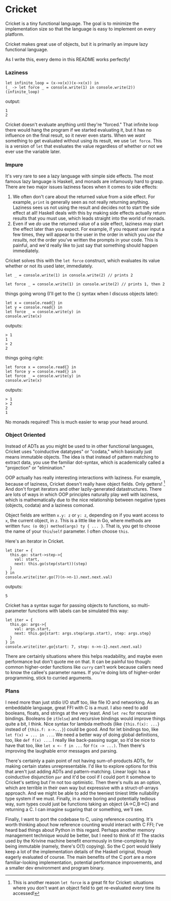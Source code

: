 # Cricket

Cricket is a tiny functional language.
The goal is to minimize the implementation size so that the language is easy to implement on every platform.

Cricket makes great use of objects, but it is primarily an impure lazy functional language.

As I write this, every demo in this README works perfectly!

### Laziness

```
let infinite_loop = (x->x(x))(x->x(x)) in
(_ -> let force _ = console.write(1) in console.write(2))(infinite_loop)
```
output:
```
1
2
```
Cricket doesn't evaluate anything until they're "forced."
That infinite loop there would hang the program if we started evaluating it,
but it has no influence on the final result, so it never even starts.
When we *want* something to get evaluated without using its result, we use `let force`.
This is a version of `let` that evaluates the value 
regardless of whether or not we ever use the variable later.

### Impure

It's very rare to see a lazy language with simple side effects.
The most famous lazy language is Haskell, and monads are infamously hard to grasp.
There are two major issues laziness faces when it comes to side effects:

1. We often don't care about the returned value from a side effect.
  For example, `print` is generally seen as not really returning anything.
  Laziness sees us not using the result and decides not to start the side effect at all!
  Haskell deals with this by making side effects actually return results that you must use,
  which leads straight into the world of monads.
2. Even if we *do* use the returned value of a side effect,
  laziness may start the effect later than you expect.
  For example, if you request user input a few times,
  they will appear to the user in the order in which you *use the results,*
  not the order you've written the prompts in your code.
  This is painful, and we'd really like to just say that something should happen immediately.

Cricket solves this with the `let force` construct, which evaluates its value whether or not its used later, immediately.
```
let _ = console.write(1) in console.write(2) // prints 2
```
```
let force _ = console.write(1) in console.write(2) // prints 1, then 2
```
things going wrong (I'll get to the `{}` syntax when I discuss objects later):
```
let x = console.read{} in
let y = console.read{} in
let force _ = console.write(y) in
console.write(x)
```
outputs:
```
> 1
1
> 2
2
```
things going right:
```
let force x = console.read{} in
let force y = console.read{} in
let force _ = console.write(y) in
console.write(x)
```
outputs:
```
> 1
> 2
2
1
```

No monads required! This is much easier to wrap your head around.

### Object Oriented

Instead of ADTs as you might be used to in other functional languages,
Cricket uses "coinductive datatypes" or "codata," which basically just means immutable objects.
The idea is that instead of pattern matching to extract data,
you use the familiar dot-syntax, which is academically called a "projection" or "elimination."

OOP actually has really interesting interactions with laziness.
For example, because of laziness, Cricket doesn't really have object fields. Only getters! [^1]
And don't forget iterators and other lazily-generated datastructures.
There are lots of ways in which OOP principles naturally play well with laziness,
which is mathematically due to the nice relationship between negative types (objects, codata) and a laziness comonad.

[^1]: This is another reason `let force` is a great fit for Cricket: situations where you don't want an object field to get re-evaluated every time its accessed!

Object fields are written `x.y: z` or `y: z`, depending on if you want access to `x`, the current object, in `z`.
This is a little like in Go, where methods are written `func (o Obj) method(args) ty { ... }`.
That is, you get to choose the name of your `this`/`self` parameter. I often choose `this`.

Here's an iterator in Cricket. 
```
let iter = {
  this.go: start->step->{
    val: start,
    next: this.go(step(start))(step)
  }
} in
console.write(iter.go(7)(n->n-1).next.next.val)
```
outputs:
```
5
```

Cricket has a syntax sugar for passing objects to functions, so multi-parameter functions with labels can be simulated this way:
```
let iter = {
  this.go: args->{
    val: args.start, 
    next: this.go{start: args.step(args.start), step: args.step}
  }
} in 
console.write(iter.go{start: 7, step: n->n-1}.next.next.val)
```
There are certainly situations where this helps readability, and maybe even performance but don't quote me on that.
It can be painful too though:
common higher-order functions like `curry` can't work because callers need to know the callee's parameter names.
If you're doing lots of higher-order programming, stick to curried arguments.

### Plans

I need more than just stdio I/O stuff too, like file IO and networking.
As an embeddable language, great FFI with C is a must.
I also need to add booleans, floats, and strings at the very least.
And `let rec` for recursive bindings.
Booleans (ie `if`/`else`) and recursive bindings would improve things quite a bit, I think.
Nice syntax for lambda methods (like `{this.f(x): ...}` instead of `{this.f: x->...}`) could be good.
And for let bindings too, like `let f(x) = ... in ...`.
We need a better way of doing global definitions, too, like `def f(x) ...`.
I really like back-passing sugar, so it'd be nice to have that too, like `let x <- f in ...` for `f(x -> ...)`.
Then there's improving the laughable error messages and parsing.

There's certainly a pain point of not having sum-of-products ADTs, for making certain states unrepresentable.
I'd like to explore options for this that aren't just adding ADTs and pattern-matching.
Linear logic has a coinductive disjunction `par` and it'd be cool if I could port it somehow to Cricket's setting but I'm not too optimistic.
Then there's nulls as an option, which are terrible in their own way but expressive with a struct-of-arrays approach.
And we might be able to add the teeniest tiniest little nullability type system if we must.
Finally, in a more boring and potentially tedious way, sum types could just be functions taking an object {A->C,B->C} and returning a C.
I can imagine sugaring that or something, we'll see.

Finally, I want to port the codebase to C, using reference counting. 
It's worth thinking about how reference counting would interact with C FFI; I've heard bad things about Python in this regard.
Perhaps another memory management technique would be better, but I need to think of it!
The stacks used by the Krivine machine benefit enormously in time-complexity by being immutable (namely, there's O(1) copying).
So the C port would likely keep a lot of the implementation details of the Haskell original, though eagerly evaluated of course.
The main benefits of the C port are a more familiar-looking implementation, potential performance improvements, and a smaller dev environment and program binary.
